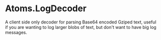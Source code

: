 # Atoms.LogDecoder
A client side only decoder for parsing Base64 encoded Gziped text, useful if you are wanting to log larger blobs of text, but don't want to have big log messages.
